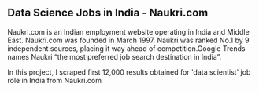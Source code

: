## Data Science Jobs in India - Naukri.com


Naukri.com is an Indian employment website operating in India and Middle East. Naukri.com was founded in March 1997. Naukri was ranked No.1 by 9 independent sources, placing it way ahead of competition.Google Trends names Naukri “the most preferred job search destination in India”.

In this project, I scraped first 12,000 results obtained for 'data scientist' job role in India from Naukri.com
